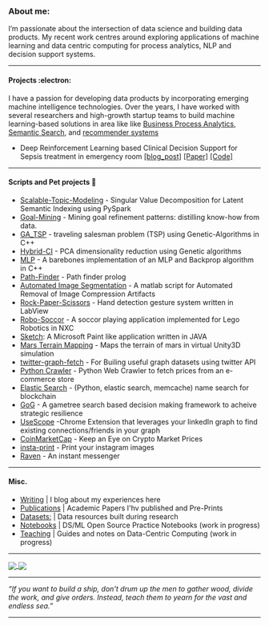 

###  About me:

I’m passionate about the intersection of data science and  building data products. My recent work centres around exploring applications of machine learning and data centric computing for process analytics, NLP and decision support systems. 


----


#### Projects  :electron:	

I have a passion for developing data products by  incorporating emerging machine intelligence technologies. Over the years, I have worked with several researchers and high-growth startup teams to build machine learning-based solutions in area like like [Business Process Analytics](https://blog.asjadk.com/deepprocess/), [Semantic Search](https://blog.asjadk.com/semantic_search/), and [recommender systems](https://blog.asjadk.com/music/)


- Deep Reinforcement Learning based Clinical Decision Support for Sepsis treatment in emergency room  [[blog_post]](https://blog.asjadk.com/decision_support/) [[Paper]](https://link.springer.com/chapter/10.1007/978-3-030-91431-8_2) [[Code]](https://github.com/asjad99/MIMIC_RL_COACH)



----


#### Scripts and Pet projects :yarn:

- [Scalable-Topic-Modeling](https://github.com/asjad99/Scalable-Topic-Modeling) - Singular Value Decomposition for Latent Semantic Indexing using PySpark
- [Goal-Mining](https://github.com/asjad99/know-how-mining) - Mining goal refinement patterns: distilling know-how from data.
- [GA_TSP](https://github.com/asjad99/Genetic-Algorithms) - traveling salesman problem (TSP) using Genetic-Algorithms in C++
- [Hybrid-CI](https://github.com/asjad99/Hybrid-CI-System) - PCA dimensionality reduction using Genetic algorithms
- [MLP](https://github.com/asjad99/MLP) - A barebones implementation of an MLP and Backprop algorithm in C++  
- [Path-Finder](https://github.com/asjad99/Prolog) - Path finder prolog 
- [Automated Image Segmentation](https://github.com/asjad99/Image-Processing) - A matlab script for Automated Removal of Image Compression Artifacts 
- [Rock-Paper-Scissors](https://github.com/asjad99/Rock-Paper-Scissors-) - Hand detection gesture system written in LabView   
- [Robo-Soccor](https://github.com/asjad99/robot-soccor) - A soccor playing application implemented for Lego Robotics in NXC 
- [Sketch](https://github.com/asjad99/Sketch): A Microsoft Paint like application written in JAVA 
- [Mars Terrain Mapping](https://github.com/asjad99/mars_pathfinder_robot) - Maps the terrain of mars in virtual Unity3D simulation 
- [twitter-graph-fetch](https://github.com/asjad99/twitter-graph-fetch)  - For Builing useful graph datasets using twitter API 
- [Python Crawler](https://github.com/asjad99/datascience-GYM/blob/master/Data_engineering/web_crawler.py) - Python Web Crawler to fetch prices from an e-commerce store 
- [Elastic Search](https://github.com/asjad99/elastic_search) - (Python, elastic search, memcache) name search for blockchain
- [GoG](https://github.com/asjad99/rosetta_stone) - A gametree search based decision making framework to acheive strategic resilience
- [UseScope](https://github.com/asjad99/Mohavi) -Chrome Extension that leverages your linkedIn graph to find existing connections/friends in your graph
- [CoinMarketCap](https://github.com/asjad99/CoinMarketCap) - Keep an Eye on Crypto Market Prices 
- [insta-print](https://github.com/asjad99/InstaPrint) - Print your instagram images 
- [Raven](https://github.com/asjad99/Raven) - An instant messenger 



----


#### Misc.

- [Writing](https://blog.asjadk.com/main-content/) |  I blog about my experiences here 
- [Publications](https://scholar.google.com.au/citations?user=3dLAqxwAAAAJ&hl=en&oi=sra) | Academic Papers I'hv published and Pre-Prints
- [Datasets:](https://www.kaggle.com/asjad99) | Data resources built during research
- [Notebooks](https://github.com/asjad99/Machine-Learning-GYM) | DS/ML Open Source Practice Notebooks  (work in progress) 
- [Teaching](https://github.com/asjad99/knowledge_base) | Guides and notes on Data-Centric Computing (work in progress)  

----

<a href="">
  <img align="center" src="https://github-readme-stats.vercel.app/api/top-langs/?username=asjad99&langs_count=7&layout=compact" />
</a>
<a href="">
  <img align="center" src="https://github-readme-streak-stats.herokuapp.com/?user=asjad99&theme=blue-green" />
</a>

-----------


*“If you want to build a ship, don't drum up the men to gather wood, divide the work, and give orders. Instead, teach them to yearn for the vast and endless sea.”*

-----------

<!---
 Systems Programming Rust (OS + databases)

Databases, 
http://www.gotw.ca/publications/concurrency-ddj.htm
https://news.ycombinator.com/item?id=27647079
-->


<!-- Moonshots: 
https://github.com/ossu/computer-science#readme
Human-level concept learning through probabilistic program induction
Going deep into langauge, reinforcement learning 

<!-- 
https://www.cs.cornell.edu/jeh/book.pdf
https://web.stanford.edu/class/cs168/index.html
- BDI systems 

<!--unity ant simulation
https://www.youtube.com/watch?v=X-iSQQgOd1A

<!-- inspiration: 
https://paperswithcode.com/sota
also see data products and newsletters: 
<!-- 
-



"A person often meets his destiny on the road he took to avoid it."

--->





